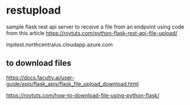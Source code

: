 # restupload

sample flask rest api server to receive a file from an endpoint using
code from this article
https://roytuts.com/python-flask-rest-api-file-upload/

lnpitest.northcentralus.cloudapp.azure.com

## to download files
https://docs.faculty.ai/user-guide/apis/flask_apis/flask_file_upload_download.html

https://roytuts.com/how-to-download-file-using-python-flask/
